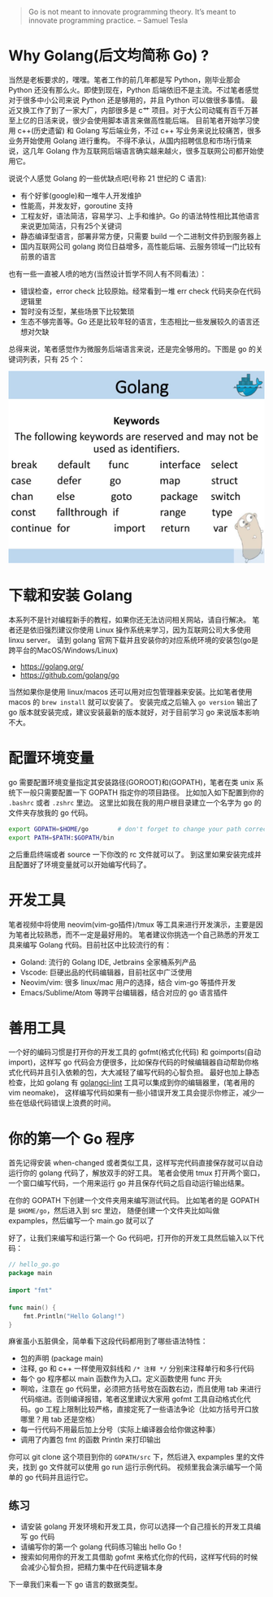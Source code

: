> Go is not meant to innovate programming theory. It’s meant to innovate programming practice. – Samuel Tesla

# Why Golang(后文均简称 Go) ?

当然是老板要求的，嘿嘿。笔者工作的前几年都是写 Python，刚毕业那会 Python 还没有那么火。即使到现在，Python
后端依旧不是主流。不过笔者感觉对于很多中小公司来说 Python 还是够用的，并且 Python 可以做很多事情。
最近又换工作了到了一家大厂，内部很多是 c艹 项目。对于大公司动辄有百千万甚至上亿的日活来说，很少会使用脚本语言来做高性能后端。
目前笔者开始学习使用 c++(历史遗留) 和 Golang 写后端业务，不过 c++ 写业务来说比较痛苦，很多业务开始使用 Golang 进行重构。
不得不承认，从国内招聘信息和市场行情来说，这几年 Golang 作为互联网后端语言确实越来越火，很多互联网公司都开始使用它。

说说个人感觉 Golang 的一些优缺点吧(号称 21 世纪的 C 语言):

- 有个好爹(google)和一堆牛人开发维护
- 性能高，并发友好，goroutine 支持
- 工程友好，语法简洁，容易学习、上手和维护。Go 的语法特性相比其他语言来说更加简洁，只有25个关键词
- 静态编译型语言，部署非常方便，只需要 build 一个二进制文件扔到服务器上
- 国内互联网公司 golang 岗位日益增多，高性能后端、云服务领域一门比较有前景的语言

也有一些一直被人喷的地方(当然设计哲学不同人有不同看法）：

- 错误检查，error check 比较原始。经常看到一堆 err check 代码夹杂在代码逻辑里
- 暂时没有泛型，某些场景下比较繁琐
- 生态不够完善等。Go 还是比较年轻的语言，生态相比一些发展较久的语言还想对欠缺

总得来说，笔者感觉作为微服务后端语言来说，还是完全够用的。下图是 go 的关键词列表，只有 25 个：

![Golang 25 个关键词](./golang_keywords.jpg)

# 下载和安装 Golang

本系列不是针对编程新手的教程，如果你还无法访问相关网站，请自行解决。
笔者还是依旧强烈建议你使用 Linux 操作系统来学习，因为互联网公司大多使用 linxu server。
请到 golang 官网下载并且安装你的对应系统环境的安装包(go是跨平台的MacOS/Windows/Linux)

- [ https://golang.org/ ](https://golang.org/)
- [https://github.com/golang/go ](https://github.com/golang/go)

当然如果你是使用 linux/macos 还可以用对应包管理器来安装。比如笔者使用 macos 的 `brew install` 就可以安装了。
安装完成之后输入 `go version` 输出了 go 版本就安装完成，建议安装最新的版本就好，对于目前学习 go 来说版本影响不大。

# 配置环境变量

go 需要配置环境变量指定其安装路径(GOROOT)和(GOPATH)，笔者在类 unix 系统下一般只需要配置一下 GOPATH 指定你的项目路径。
比如加入如下配置到你的 `.bashrc` 或者 `.zshrc` 里边。
这里比如我在我的用户根目录建立一个名字为 go 的文件夹存放我的 go 代码。

```sh
export GOPATH=$HOME/go        # don't forget to change your path correctly!
export PATH=$PATH:$GOPATH/bin
```

之后重启终端或者 source 一下你改的 rc 文件就可以了。 到这里如果安装完成并且配置好了环境变量就可以开始编写代码了。

# 开发工具

笔者视频中将使用 neovim(vim-go插件)/tmux 等工具来进行开发演示，主要是因为笔者比较熟悉，而不一定是最好用的。
笔者建议你挑选一个自己熟悉的开发工具来编写 Golang 代码。目前社区中比较流行的有：

- Goland: 流行的 Golang IDE, Jetbrains 全家桶系列产品
- Vscode: 巨硬出品的代码编辑器，目前社区中广泛使用
- Neovim/vim: 很多 linux/mac 用户的选择，结合 vim-go 等插件开发
- Emacs/Sublime/Atom 等跨平台编辑器，结合对应的 go 语言插件

# 善用工具

一个好的编码习惯是打开你的开发工具的 gofmt(格式化代码) 和 goimports(自动 import)，这样写 go
代码会方便很多，比如保存代码的时候编辑器自动帮助你格式化代码并且引入依赖的包，大大减轻了编写代码的心智负担。
最好也加上静态检查，比如 golang 有 [golangci-lint](https://github.com/golangci/golangci-lint) 工具可以集成到你的编辑器里，(笔者用的 vim neomake)，
这样编写代码如果有一些小错误开发工具会提示你修正，减少一些在低级代码错误上浪费的时间。

# 你的第一个 Go 程序

首先记得安装 when-changed 或者类似工具，这样写完代码直接保存就可以自动运行你的 golang 代码了，解放双手的好工具。
笔者会使用 tmux 打开两个窗口，一个窗口编写代码，一个用来运行 go 并且保存代码之后自动运行输出结果。

在你的 GOPATH 下创建一个文件夹用来编写测试代码。 比如笔者的是 GOPATH 是 `$HOME/go`，然后进入到 src 里边，
随便创建一个文件夹比如叫做 expamples，然后编写一个 main.go 就可以了

好了，让我们来编写和运行第一个 Go 代码吧，打开你的开发工具然后输入以下代码：

```go
// hello_go.go
package main

import "fmt"

func main() {
	fmt.Println("Hello Golang!")
}
```

麻雀虽小五脏俱全，简单看下这段代码都用到了哪些语法特性：

- 包的声明 (package main)
- 注释, go 和 c++ 一样使用双斜线和 `/* 注释 */` 分别来注释单行和多行代码
- 每个 go 程序都以 main 函数作为入口。定义函数使用 func 开头
- 啊哈，注意在 go 代码里，必须把方括号放在函数右边，而且使用 tab 来进行代码缩进。否则编译报错，笔者这里建议大家用 gofmt
	工具自动格式化代码。go 工程上限制比较严格，直接定死了一些语法争论（比如方括号开口放哪里？用 tab 还是空格）
- 每一行代码不用最后加上分号（实际上编译器会给你做这种事）
- 调用了内置包 fmt 的函数 Println 来打印输出

你可以 git clone 这个项目到你的 `GOPATH/src` 下，然后进入 expamples 里的文件夹，找到 go 文件就可以使用 go run
运行示例代码。 视频里我会演示编写一个简单的 go 代码并且运行它。

## 练习

- 请安装 golang 开发环境和开发工具，你可以选择一个自己擅长的开发工具编写 go 代码
- 请编写你的第一个 golang 代码练习输出 hello Go！
- 搜索如何用你的开发工具借助 gofmt 来格式化你的代码，这样写代码的时候会减少心智负担，把精力集中在代码逻辑本身

下一章我们来看一下 go 语言的数据类型。
